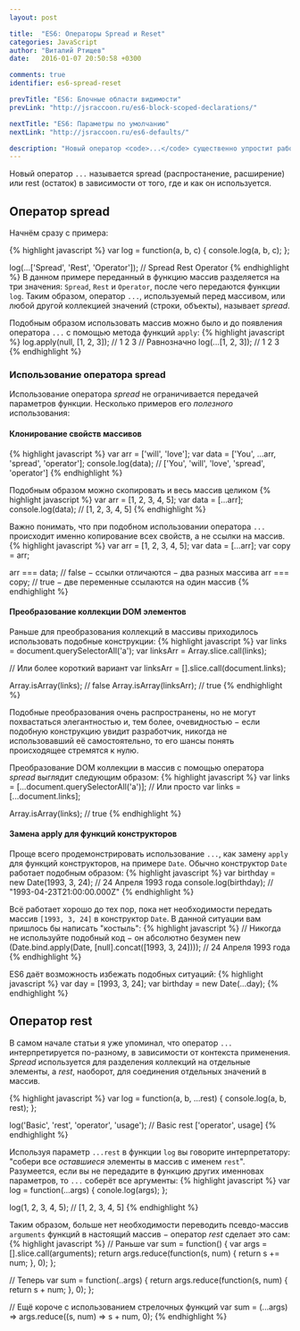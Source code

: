 ```yaml
---
layout: post

title:  "ES6: Операторы Spread и Reset"
categories: JavaScript
author: "Виталий Ртищев"
date:   2016-01-07 20:50:58 +0300

comments: true
identifier: es6-spread-reset

prevTitle: "ES6: Блочные области видимости"
prevLink: "http://jsraccoon.ru/es6-block-scoped-declarations/"

nextTitle: "ES6: Параметры по умолчанию"
nextLink: "http://jsraccoon.ru/es6-defaults/"

description: "Новый оператор <code>...</code> существенно упростит работу с многими типами данных: массивами, коллекциями DOM элементов, датами и функциями."
---
```


Новый оператор `...` называется spread (распростанение, расширение) или rest (остаток) в зависимости от того, где и как он используется. 

## Оператор spread
Начнём сразу с примера:

{% highlight javascript %}
var log = function(a, b, c) {
  console.log(a, b, c);
};

log(...['Spread', 'Rest', 'Operator']); // Spread Rest Operator
{% endhighlight %}
В данном примере переданный в функцию массив разделяется на три значения: `Spread`, `Rest` и `Operator`, после чего передаются функции `log`. Таким образом, оператор `...`, используемый перед массивом, или любой другой коллекцией значений (строки, объекты), называет *spread*.

Подобным образом использовать массив можно было и до появления оператора `...` с помощью метода функций `apply`:
{% highlight javascript %}
log.apply(null, [1, 2, 3]); // 1 2 3
// Равнозначно
log(...[1, 2, 3]); // 1 2 3
{% endhighlight %}

### Использование оператора spread
Использование оператора *spread* не ограничивается передачей параметров функции. Несколько примеров его *полезного* использования:

#### Клонирование свойств массивов
{% highlight javascript %}
var arr = ['will', 'love'];
var data = ['You', ...arr, 'spread', 'operator'];
console.log(data); // ['You', 'will', 'love', 'spread', 'operator']
{% endhighlight %}

Подобным образом можно скопировать и весь массив целиком
{% highlight javascript %}
var arr = [1, 2, 3, 4, 5];
var data = [...arr]; 
console.log(data); // [1, 2, 3, 4, 5]
{% endhighlight %}

Важно понимать, что при подобном использовании оператора `...` происходит именно копирование всех свойств, а не ссылки на массив. 
{% highlight javascript %}
var arr = [1, 2, 3, 4, 5];
var data = [...arr]; 
var copy = arr;

arr === data; // false − ссылки отличаются − два разных массива
arr === copy; // true − две переменные ссылаются на один массив
{% endhighlight %}

#### Преобразование коллекции DOM элементов
Раньше для преобразования коллекций в массивы приходилось использовать подобные конструкции:
{% highlight javascript %}
var links = document.querySelectorAll('a');
var linksArr = Array.slice.call(links);

// Или более короткий вариант
var linksArr = [].slice.call(document.links);

Array.isArray(links); // false
Array.isArray(linksArr); // true
{% endhighlight %}

Подобные преобразования очень распространены, но не могут похвастаться элегантностью и, тем более, очевидностью − если подобную конструкцию увидит разработчик, никогда не использовавший её самостоятельно, то его шансы понять происходящее стремятся к нулю.

Преобразование DOM коллекции в массив с помощью оператора *spread* выглядит следующим образом:
{% highlight javascript %}
var links = [...document.querySelectorAll('a')];
// Или просто
var links = [...document.links];

Array.isArray(links); // true
{% endhighlight %}

#### Замена apply для функций конструкторов
Проще всего продемонстрировать использование `...`, как замену `apply` для функций конструкторов, на примере `Date`. Обычно конструктор `Date` работает подобным образом:
{% highlight javascript %}
var birthday = new Date(1993, 3, 24); // 24 Апреля 1993 года
console.log(birthday); // "1993-04-23T21:00:00.000Z"
{% endhighlight %}

Всё работает хорошо до тех пор, пока нет необходимости передать массив `[1993, 3, 24]` в конструктор `Date`. В данной ситуации вам пришлось бы написать "костыль":
{% highlight javascript %}
// Никогда не используйте подобный код − он абсолютно безумен
new (Date.bind.apply(Date, [null].concat([1993, 3, 24]))); // 24 Апреля 1993 года
{% endhighlight %}

ES6 даёт возможность избежать подобных ситуаций:
{% highlight javascript %}
var day = [1993, 3, 24];
var birthday = new Date(...day);
{% endhighlight %}

## Оператор rest
В самом начале статьи я уже упоминал, что оператор `...` интерпретируется по-разному, в зависимости от контекста применения. *Spread* используется для разделения коллекций на отдельные элементы, а *rest*, наоборот, для соединения отдельных значений в массив.

{% highlight javascript %}
var log = function(a, b, ...rest) {
  console.log(a, b, rest);
};

log('Basic', 'rest', 'operator', 'usage'); // Basic rest ['operator', usage]
{% endhighlight %}

Используя параметр `...rest` в функции `log` вы говорите интерпретатору: "собери все *оставшиеся* элементы в массив с именем `rest`". Разумеется, если вы не передадите в функцию других именновах параметров, то `...` соберёт все аргументы:
{% highlight javascript %}
var log = function(...args) {
  conole.log(args);
};

log(1, 2, 3, 4, 5); // [1, 2, 3, 4, 5]
{% endhighlight %}

Таким образом, больше нет необходимости переводить псевдо-массив `arguments` функций в настоящий массив − оператор *rest* сделает это сам:
{% highlight javascript %}
// Раньше
var sum = function() {
  var args = [].slice.call(arguments);
  return args.reduce(function(s, num) {
    return s += num;
  }, 0);
};

// Теперь
var sum = function(..args) {
  return args.reduce(function(s, num) {
    return s + num;
  }, 0);
};

// Ещё короче с использованием стрелочных функций
var sum = (...args) => args.reduce((s, num) => s + num, 0);
{% endhighlight %}